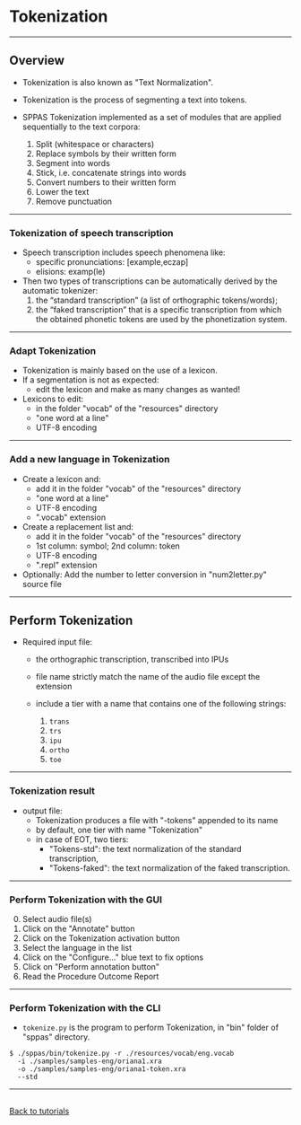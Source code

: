 # Tokenization

-----------------

## Overview

* Tokenization is also known as "Text Normalization".
* Tokenization is the process of segmenting a text into tokens. 
* SPPAS Tokenization implemented as a set of modules that are applied sequentially to the text corpora:

    1. Split (whitespace or characters)
    2. Replace symbols by their written form
    3. Segment into words
    4. Stick, i.e. concatenate strings into words
    5. Convert numbers to their written form
    6. Lower the text
    7. Remove punctuation

-----------------

### Tokenization of speech transcription

* Speech transcription includes speech phenomena like:
    - specific pronunciations: [example,eczap]
    - elisions: examp(le)
* Then two types of transcriptions can be automatically derived by the automatic tokenizer: 
    1. the “standard transcription” (a list of orthographic tokens/words);
    2. the “faked transcription” that is a specific transcription from which 
    the obtained phonetic tokens are used by the phonetization system.

-----------------

### Adapt Tokenization

* Tokenization is mainly based on the use of a lexicon.
* If a segmentation is not as expected: 
    - edit the lexicon and make as many changes as wanted!
* Lexicons to edit:
    - in the folder "vocab" of the "resources" directory
    - "one word at a line"
    - UTF-8 encoding

-----------------

### Add a new language in Tokenization

* Create a lexicon and:
    - add it in the folder "vocab" of the "resources" directory
    - "one word at a line"
    - UTF-8 encoding
    - ".vocab" extension
* Create a replacement list and:
    - add it in the folder "vocab" of the "resources" directory
    - 1st column: symbol; 2nd column: token
    - UTF-8 encoding
    - ".repl" extension
* Optionally: Add the number to letter conversion in "num2letter.py" source file

-----------------

## Perform Tokenization

* Required input file:
    - the orthographic transcription, transcribed into IPUs
    - file name strictly match the name of the audio file except the extension
    - include a tier with a name that contains one of the following strings:
    
        1. `trans`
        2. `trs`
        3. `ipu`
        4. `ortho`
        5. `toe`

-----------------

### Tokenization result

* output file:
    - Tokenization produces a file with "-tokens" appended to its name
    - by default, one tier with name "Tokenization"
    - in case of EOT, two tiers:
        - "Tokens-std": the text normalization of the standard transcription,
        - "Tokens-faked": the text normalization of the faked transcription.

-----------------

### Perform Tokenization with the GUI

0. Select audio file(s)
1. Click on the "Annotate" button
2. Click on the Tokenization activation button
3. Select the language in the list
4. Click on the "Configure..." blue text to fix options
5. Click on "Perform annotation button"
6. Read the Procedure Outcome Report

-----------------

### Perform Tokenization with the CLI

* `tokenize.py` is the program to perform Tokenization, in "bin" folder of "sppas" directory.

~~~~~~~~~~~~~~~~~~~~~~~~~~~~~~~~~~~~~~~~~~~~~~
$ ./sppas/bin/tokenize.py -r ./resources/vocab/eng.vocab
  -i ./samples/samples-eng/oriana1.xra
  -o ./samples/samples-eng/oriana1-token.xra
  --std
~~~~~~~~~~~~~~~~~~~~~~~~~~~~~~~~~~~~~~~~~~~~~~

-----------------

##

[Back to tutorials](tutorial.html)

